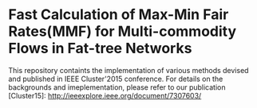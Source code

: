 # Fast Calculation of Max-Min Fair Rates(MMF) for Multi-commodity Flows in Fat-tree Networks

This repository containts the implementation of various methods devised and published in IEEE Cluster'2015 conference. For details on the backgrounds and imeplementation, please refer to our publication [Cluster15]: http://ieeexplore.ieee.org/document/7307603/

